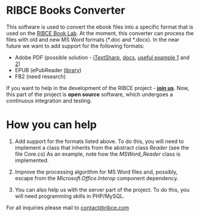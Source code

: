 RIBCE Books Converter
=====================

This software is used to convert the ebook files into a specific format that is used on the [RIBCE Book Lab](http://ribce.com "РИБСИ"). 
At the moment, this converter can process the files with old and new MS Word formats (*.doc and *.docx).
In the near future we want to add support for the following formats: 

- Adobe PDF (possible solution - [iTextSharp](http://sourceforge.net/projects/itextsharp/ "iTextSharp SourceForge"), [docs](http://www.afterlogic.com/mailbee-net/docs-itextsharp/ "iTextSharp Documentation"), [useful example 1](http://stackoverflow.com/questions/5945244/extract-image-from-pdf-using-itextsharp "iTextSharp StackOverflow") and [2](http://www.codeproject.com/Questions/550990/Howplustoplusextractplusimages-cplustextplusandpl "Codeproject iTextSharp"))
- EPUB (ePubReader [library](http://epubreader.codeplex.com/ "ePubReader on Codeplex"))
- FB2 (need research)

If you want to help in the development of the RIBCE project - [**join us**](http://ribce.com "РИБСИ").
Now, this part of the project is **open source** software, which undergoes a continuous integration and testing. 

How you can help
======================= 

1) Add support for the formats listed above. To do this, you will need to implement a class that inherits from the abstract class *Reader* (see the file Core.cs) As an example, note how the *MSWord_Reader* class is implemented. 

2) Improve the processing algorithm for MS Word files and, possibly, escape from the *Microsoft.Office.Interop* component dependency.

3) You can also help us with the server part of the project. To do this, you will need programming skills in PHP/MySQL.

For all inquiries please mail to contact@ribce.com
